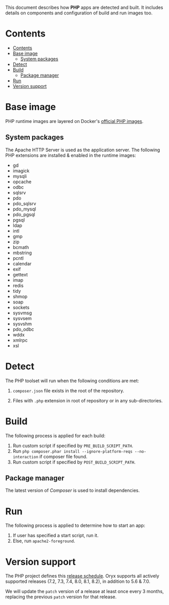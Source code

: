 This document describes how **PHP** apps are detected and built. It includes
details on components and configuration of build and run images too.

# Contents

- [Contents](#contents)
- [Base image](#base-image)
  - [System packages](#system-packages)
- [Detect](#detect)
- [Build](#build)
  - [Package manager](#package-manager)
- [Run](#run)
- [Version support](#version-support)

# Base image

PHP runtime images are layered on Docker's [official PHP
images](https://github.com/docker-library/php).

## System packages

The Apache HTTP Server  is used as the application server.
The following PHP extensions are installed & enabled in the runtime images:

* gd
* imagick
* mysqli
* opcache
* odbc
* sqlsrv
* pdo
* pdo_sqlsrv
* pdo_mysql
* pdo_pgsql
* pgsql
* ldap
* intl
* gmp
* zip
* bcmath
* mbstring
* pcntl
* calendar
* exif
* gettext
* imap
* redis
* tidy
* shmop
* soap
* sockets
* sysvmsg
* sysvsem
* sysvshm
* pdo_odbc
* wddx
* xmlrpc
* xsl

# Detect

The PHP toolset will run when the following conditions are met:
1. `composer.json` file exists in the root of the repository.

2. Files with `.php` extension in root of repository or in any sub-directories.

# Build

The following process is applied for each build:

1. Run custom script if specified by `PRE_BUILD_SCRIPT_PATH`.
1. Run `php composer.phar install --ignore-platform-reqs --no-interaction` if composer file found.
1. Run custom script if specified by `POST_BUILD_SCRIPT_PATH`.

## Package manager

The latest version of *Composer* is used to install dependencies.

# Run

The following process is applied to determine how to start an app:

1. If user has specified a start script, run it.
1. Else, run `apache2-foreground`.

[Composer]: https://getcomposer.org/

# Version support

The PHP project defines this [release schedule][]. Oryx supports all actively supported
releases (7.2, 7.3, 7.4, 8.0, 8.1, 8.2), in addition to 5.6 & 7.0.

We will update the `patch` version of a release at least once every 3 months,
replacing the previous `patch` version for that release.

[release schedule]: https://www.php.net/supported-versions.php
